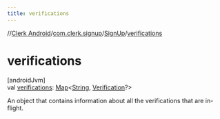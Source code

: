 ```yaml
---
title: verifications
---
```

//[Clerk Android](../../../index.html)/[com.clerk.signup](../index.html)/[SignUp](index.html)/[verifications](verifications.html)



# verifications



[androidJvm]\
val [verifications](verifications.html): [Map](https://kotlinlang.org/api/latest/jvm/stdlib/kotlin-stdlib/kotlin.collections/-map/index.html)&lt;[String](https://kotlinlang.org/api/latest/jvm/stdlib/kotlin-stdlib/kotlin/-string/index.html), [Verification](../../com.clerk.model.verification/-verification/index.html)?&gt;



An object that contains information about all the verifications that are in-flight.




